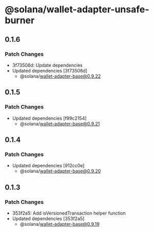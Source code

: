 # @solana/wallet-adapter-unsafe-burner

## 0.1.6

### Patch Changes

-   3f73508d: Update dependencies
-   Updated dependencies [3f73508d]
    -   @solana/wallet-adapter-base@0.9.22

## 0.1.5

### Patch Changes

-   Updated dependencies [f99c2154]
    -   @solana/wallet-adapter-base@0.9.21

## 0.1.4

### Patch Changes

-   Updated dependencies [912cc0e]
    -   @solana/wallet-adapter-base@0.9.20

## 0.1.3

### Patch Changes

-   353f2a5: Add isVersionedTransaction helper function
-   Updated dependencies [353f2a5]
    -   @solana/wallet-adapter-base@0.9.19
